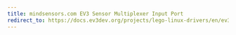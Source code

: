 ```yaml
---
title: mindsensors.com EV3 Sensor Multiplexer Input Port
redirect_to: https://docs.ev3dev.org/projects/lego-linux-drivers/en/ev3dev-jessie/muxs.html#ev3-sensor-multiplexer-for-ev3-or-nxt
---
```


